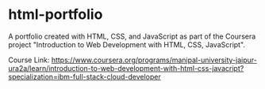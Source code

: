 # html-portfolio
A portfolio created with HTML, CSS, and JavaScript as part of the Coursera project "Introduction to Web Development with HTML, CSS, JavaScript".

Course Link:
https://www.coursera.org/programs/manipal-university-jaipur-ura2a/learn/introduction-to-web-development-with-html-css-javacript?specialization=ibm-full-stack-cloud-developer
